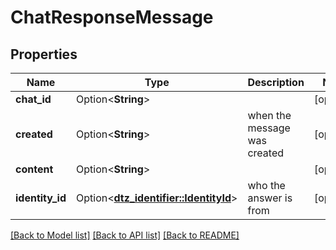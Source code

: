 # ChatResponseMessage

## Properties

Name | Type | Description | Notes
------------ | ------------- | ------------- | -------------
**chat_id** | Option<**String**> |  | [optional]
**created** | Option<**String**> | when the message was created | [optional]
**content** | Option<**String**> |  | [optional]
**identity_id** | Option<[**dtz_identifier::IdentityId**](dtz_identifier::IdentityId.md)> | who the answer is from | [optional]

[[Back to Model list]](../README.md#documentation-for-models) [[Back to API list]](../README.md#documentation-for-api-endpoints) [[Back to README]](../README.md)


